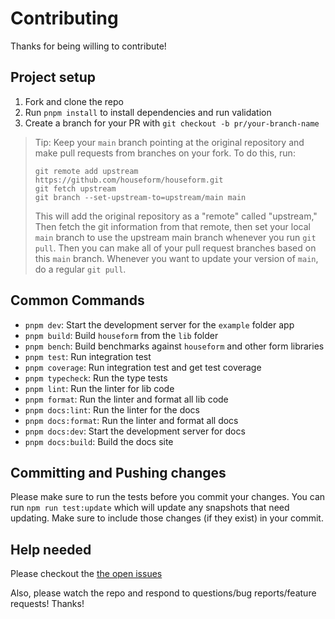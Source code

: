 # Contributing

Thanks for being willing to contribute!

## Project setup

1.  Fork and clone the repo
2.  Run `pnpm install` to install dependencies and run validation
3.  Create a branch for your PR with `git checkout -b pr/your-branch-name`

> Tip: Keep your `main` branch pointing at the original repository and make pull
> requests from branches on your fork. To do this, run:
>
> ```
> git remote add upstream https://github.com/houseform/houseform.git
> git fetch upstream
> git branch --set-upstream-to=upstream/main main
> ```
>
> This will add the original repository as a "remote" called "upstream," Then
> fetch the git information from that remote, then set your local `main` branch
> to use the upstream main branch whenever you run `git pull`. Then you can make
> all of your pull request branches based on this `main` branch. Whenever you
> want to update your version of `main`, do a regular `git pull`.

## Common Commands

- `pnpm dev`: Start the development server for the `example` folder app
- `pnpm build`: Build `houseform` from the `lib` folder
- `pnpm bench`: Build benchmarks against `houseform` and other form libraries
- `pnpm test`: Run integration test
- `pnpm coverage`: Run integration test and get test coverage
- `pnpm typecheck`: Run the type tests
- `pnpm lint`: Run the linter for lib code
- `pnpm format`: Run the linter and format all lib code
- `pnpm docs:lint`: Run the linter for the docs
- `pnpm docs:format`: Run the linter and format all docs
- `pnpm docs:dev`: Start the development server for docs
- `pnpm docs:build`: Build the docs site

## Committing and Pushing changes

Please make sure to run the tests before you commit your changes. You can run
`npm run test:update` which will update any snapshots that need updating. Make
sure to include those changes (if they exist) in your commit.

## Help needed

Please checkout the [the open issues](https://github.com/houseform/houseform/issues)

Also, please watch the repo and respond to questions/bug reports/feature
requests! Thanks!
